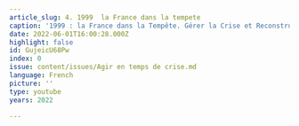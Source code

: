 ```yaml
---
article_slug: 4. 1999  la France dans la tempete
caption: '1999 : la France dans la Tempête. Gérer la Crise et Reconstruire'
date: 2022-06-01T16:00:28.000Z
highlight: false
id: GujeicU68Pw
index: 0
issue: content/issues/Agir en temps de crise.md
language: French
picture: ''
type: youtube
years: 2022

---
```

